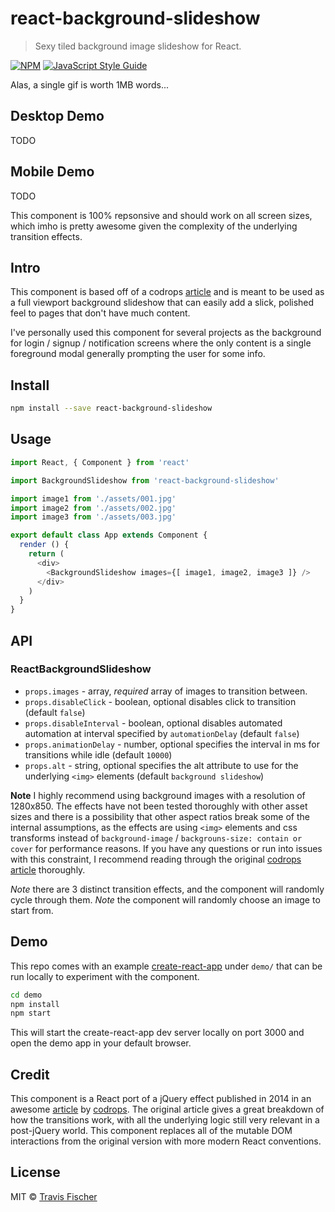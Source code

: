 # react-background-slideshow

> Sexy tiled background image slideshow for React.

[![NPM](https://img.shields.io/npm/v/react-background-slideshow.svg)](https://www.npmjs.com/package/react-background-slideshow) [![JavaScript Style Guide](https://img.shields.io/badge/code_style-standard-brightgreen.svg)](https://standardjs.com)

Alas, a single gif is worth 1MB words...

## Desktop Demo

TODO

## Mobile Demo

TODO

This component is 100% repsonsive and should work on all screen sizes, which imho is pretty awesome given the complexity of the underlying transition effects.

## Intro

This component is based off of a codrops [article](http://tympanus.net/codrops/2014/06/11/how-to-create-a-tiled-background-slideshow) and is meant to be used as a full viewport background slideshow that can easily add a slick, polished feel to pages that don't have much content.

I've personally used this component for several projects as the background for login / signup / notification screens where the only content is a single foreground modal generally prompting the user for some info.

## Install

```bash
npm install --save react-background-slideshow
```

## Usage

```js
import React, { Component } from 'react'

import BackgroundSlideshow from 'react-background-slideshow'

import image1 from './assets/001.jpg'
import image2 from './assets/002.jpg'
import image3 from './assets/003.jpg'

export default class App extends Component {
  render () {
    return (
      <div>
        <BackgroundSlideshow images={[ image1, image2, image3 ]} />
      </div>
    )
  }
}
```

## API

### ReactBackgroundSlideshow

- `props.images` - array<string>, *required* array of images to transition between.
- `props.disableClick` - boolean, optional disables click to transition (default `false`)
- `props.disableInterval` - boolean, optional disables automated automation at interval specified by `automationDelay` (default `false`)
- `props.animationDelay` - number, optional specifies the interval in ms for transitions while idle (default `10000`)
- `props.alt` - string, optional specifies the alt attribute to use for the underlying `<img>` elements (default `background slideshow`)

**Note** I highly recommend using background images with a resolution of 1280x850. The effects have not been tested thoroughly with other asset sizes and there is a possibility that other aspect ratios break some of the internal assumptions, as the effects are using `<img>` elements and css transforms instead of `background-image` / `backgrouns-size: contain or cover` for performance reasons. If you have any questions or run into issues with this constraint, I recommend reading through the original [codrops article](http://tympanus.net/codrops/2014/06/11/how-to-create-a-tiled-background-slideshow) thoroughly.

*Note* there are 3 distinct transition effects, and the component will randomly cycle through them.
*Note* the component will randomly choose an image to start from.

## Demo

This repo comes with an example [create-react-app](https://github.com/facebookincubator/create-react-app) under `demo/` that can be run locally to experiment with the component.

```bash
cd demo
npm install
npm start
```

This will start the create-react-app dev server locally on port 3000 and open the demo app in your default browser.

## Credit

This component is a React port of a jQuery effect published in 2014 in an awesome [article](http://tympanus.net/codrops/2014/06/11/how-to-create-a-tiled-background-slideshow) by [codrops](https://tympanus.net/codrops/). The original article gives a great breakdown of how the transitions work, with all the underlying logic still very relevant in a post-jQuery world. This component replaces all of the mutable DOM interactions from the original version with more modern React conventions.

## License

MIT © [Travis Fischer](https://github.com/fisch0920)
